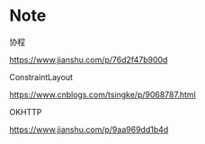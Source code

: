 # Note

协程

https://www.jianshu.com/p/76d2f47b900d

ConstraintLayout

https://www.cnblogs.com/tsingke/p/9068787.html

OKHTTP

 https://www.jianshu.com/p/9aa969dd1b4d 

